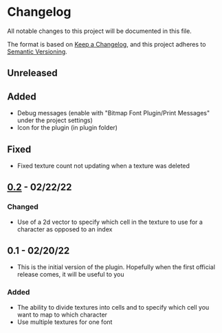 # Changelog
All notable changes to this project will be documented in this file.

The format is based on [Keep a Changelog](https://keepachangelog.com/en/1.0.0/),
and this project adheres to [Semantic Versioning](https://semver.org/spec/v2.0.0.html).

## Unreleased
## Added

* Debug messages (enable with "Bitmap Font Plugin/Print Messages" under the project settings)
* Icon for the plugin (in plugin folder)

## Fixed

* Fixed texture count not updating when a texture was deleted

## [0.2] - 02/22/22
### Changed

* Use of a 2d vector to specify which cell in the texture to use for a character as opposed to an index

## 0.1 - 02/20/22

* This is the initial version of the plugin. Hopefully when the first official release comes, it will be useful to you

### Added

* The ability to divide textures into cells and to specify which cell you want to map to which character
* Use multiple textures for one font

[Unreleased]: https://github.com/JohnDevlopment/bitmap-font-creator/compare/v0.2...HEAD
[0.2]: https://github.com/JohnDevlopment/bitmap-font-creator/compare/v0.1...v0.2
